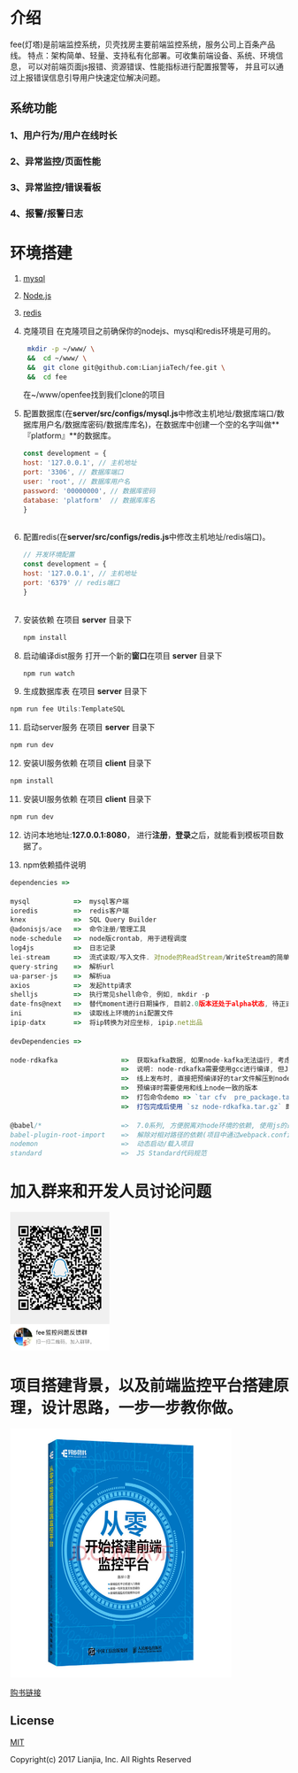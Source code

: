 
# 介绍
fee(灯塔)是前端监控系统，贝壳找房主要前端监控系统，服务公司上百条产品线。
特点：架构简单、轻量、支持私有化部署。可收集前端设备、系统、环境信息，
可以对前端页面js报错、资源错误、性能指标进行配置报警等，
并且可以通过上报错误信息引导用户快速定位解决问题。
## 系统功能
### 1、用户行为/用户在线时长
<!-- <img src="https://ws1.sinaimg.cn/large/006ct7Lcly1g1qn2emr3nj32260r8gqz.jpg" width="800" height="300"/> -->

### 2、异常监控/页面性能
<!-- <img src="https://ws1.sinaimg.cn/large/006ct7Lcly1g1qn4hm2g5j328417q7ag.jpg"  width="800" height="400"/> -->

### 3、异常监控/错误看板
<!-- <img src="https://ws1.sinaimg.cn/large/006ct7Lcly1g1qn6t0odrj328a12sjyo.jpg"  width="800" height="400"/> -->

### 4、报警/报警日志
<!-- <img src="https://ws1.sinaimg.cn/large/006ct7Lcly1g1qn8o98y0j32700vyq83.jpg"  width="800" height="400"/> -->

# 环境搭建
1. [mysql](https://www.mysql.com/)
2. [Node.js](http://nodejs.cn/)
3. [redis](https://redis.io/)
4. 克隆项目 在克隆项目之前确保你的nodejs、mysql和redis环境是可用的。
   ```bash
    mkdir -p ~/www/ \
    &&  cd ~/www/ \
    &&  git clone git@github.com:LianjiaTech/fee.git \
    &&  cd fee
    ```
    在~/www/openfee找到我们clone的项目

5. 配置数据库(在**server/src/configs/mysql.js**中修改主机地址/数据库端口/数据库用户名/数据库密码/数据库库名)，在数据库中创建一个空的名字叫做**『platform』**的数据库。
    ```javascript
    const development = {
    host: '127.0.0.1', // 主机地址
    port: '3306', // 数据库端口
    user: 'root', // 数据库用户名
    password: '00000000', // 数据库密码
    database: 'platform'  // 数据库库名
    }
                                                        
    ```
6. 配置redis(在**server/src/configs/redis.js**中修改主机地址/redis端口)。
    ```javascript
    // 开发环境配置
    const development = {
    host: '127.0.0.1', // 主机地址
    port: '6379' // redis端口
    }
                                                        
    ```

 

7. 安装依赖
   在项目 **server** 目录下
   ```javascript
   npm install
   ```
8. 启动编译dist服务
   打开一个新的**窗口**在项目 **server** 目录下
   ```javascript
   npm run watch
   ```
9.  生成数据库表
   在项目 **server** 目录下
   ```javascript
   npm run fee Utils:TemplateSQL 
   ```
11. 启动server服务
   在项目 **server** 目录下
   ```javascript
   npm run dev
   ```
12. 安装UI服务依赖
   在项目 **client** 目录下
   ```javascript
   npm install
   ```
11. 安装UI服务依赖
   在项目 **client** 目录下
   ```javascript
   npm run dev
   ```

12. 访问本地地址:**127.0.0.1:8080**，
   进行**注册**，**登录**之后，就能看到模板项目数据了。

1.  npm依赖插件说明

```javascript
dependencies =>

mysql           =>  mysql客户端
ioredis         =>  redis客户端
knex            =>  SQL Query Builder
@adonisjs/ace   =>  命令注册/管理工具
node-schedule   =>  node版crontab, 用于进程调度
log4js          =>  日志记录
lei-stream      =>  流式读取/写入文件. 对node的ReadStream/WriteStream的简单封装
query-string    =>  解析url
ua-parser-js    =>  解析ua
axios           =>  发起http请求
shelljs         =>  执行常见shell命令, 例如, mkdir -p
date-fns@next   =>  替代moment进行日期操作, 目前2.0版本还处于alpha状态, 待正式发布后即可取消@next标记
ini             =>  读取线上环境的ini配置文件
ipip-datx       =>  将ip转换为对应坐标, ipip.net出品

devDependencies =>

node-rdkafka                =>  获取kafka数据, 如果node-kafka无法运行, 考虑本机中是否有librdkafka库 => `sudo apt-get install librdkafka-dev` & 本机是否安装了Python2.7
                            =>  说明: node-rdkafka需要使用gcc进行编译, 但Jinkins上没有相应的编译脚本, 为了能从Jinkins上编译通过, 将`node-rdkfka`放在了dev依赖中.
                            =>  线上发布时, 直接把预编译好的tar文件解压到node_module文件夹里, 跳过gcc编译流程(开发机环境和线上环境一致, 因此使用开发机进行预编译)
                            =>  预编译时需要使用和线上node一致的版本
                            =>  打包命令demo => `tar cfv  pre_package.tar.gz node-rdkafka nan bindings`
                            =>  打包完成后使用 `sz node-rdkafka.tar.gz` 即可将文件下载到本机

@babel/*                    =>  7.0系列, 方便脱离对node环境的依赖, 使用js的最新特性
babel-plugin-root-import    =>  解除对相对路径的依赖(项目中通过webpack.config.js(WebStrom) & jsconfig.json(VSCode)辅助编辑器识别路径)
nodemon                     =>  动态启动/载入项目
standard                    =>  JS Standard代码规范
```

# 加入群来和开发人员讨论问题
<img src="./client/src/assets/github/qq.jpeg" width="180" height="250"/>


# 项目搭建背景，以及前端监控平台搭建原理，设计思路，一步一步教你做。

<img src="./client/src/assets/github/book.jpg" width="400" height="450"/>

<a href="https://item.jd.com/12639273.html" target="_blank" style="font-size:14px">购书链接</a>


## License

[MIT](http://opensource.org/licenses/MIT)

Copyright(c) 2017 Lianjia, Inc. All Rights Reserved
